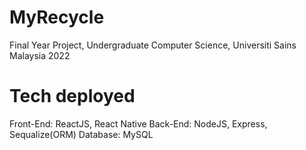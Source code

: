# MyRecycle
Final Year Project, Undergraduate Computer Science, Universiti Sains Malaysia 2022

# Tech deployed
Front-End: ReactJS, React Native
Back-End: NodeJS, Express, Sequalize(ORM)
Database: MySQL
